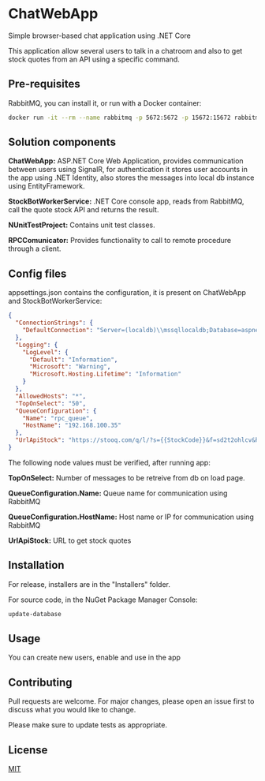 # ChatWebApp

Simple browser-based chat application using .NET Core

This application allow several users to talk in a chatroom and also to get stock quotes from an API using a specific command.


## Pre-requisites
RabbitMQ, you can install it, or run with a Docker container:
```bash
docker run -it --rm --name rabbitmq -p 5672:5672 -p 15672:15672 rabbitmq:3-management
```

## Solution components
**ChatWebApp:** ASP.NET Core Web Application, provides communication between users using SignalR, for authentication it stores user accounts in the app using .NET Identity, also stores the messages into local db instance using EntityFramework.

**StockBotWorkerService:** .NET Core console app, reads from RabbitMQ, call the quote stock API and returns the result.

**NUnitTestProject:** Contains unit test classes.

**RPCComunicator:** Provides functionality to call to remote procedure through a client.


## Config files
appsettings.json contains the configuration, it is present on ChatWebApp and StockBotWorkerService:
```json
{
  "ConnectionStrings": {
    "DefaultConnection": "Server=(localdb)\\mssqllocaldb;Database=aspnet-ChatWebApp-83550D04-CF0B-4B72-AD87-42439F820F55;Trusted_Connection=True;MultipleActiveResultSets=true"
  },
  "Logging": {
    "LogLevel": {
      "Default": "Information",
      "Microsoft": "Warning",
      "Microsoft.Hosting.Lifetime": "Information"
    }
  },
  "AllowedHosts": "*",
  "TopOnSelect": "50",
  "QueueConfiguration": {
    "Name": "rpc_queue",
    "HostName": "192.168.100.35"
  },
  "UrlApiStock": "https://stooq.com/q/l/?s={{StockCode}}&f=sd2t2ohlcv&h&e=csv"
}

```

The following node values must be verified, after running app:

**TopOnSelect:** Number of messages to be retreive from db on load page.

**QueueConfiguration.Name:** Queue name for communication using RabbitMQ

**QueueConfiguration.HostName:** Host name or IP for communication using RabbitMQ

**UrlApiStock:** URL to get stock quotes

## Installation

For release, installers are in the "Installers" folder.

For source code, in the NuGet Package Manager Console:
```bash
update-database
```

## Usage
You can create new users, enable and use in the app


## Contributing
Pull requests are welcome. For major changes, please open an issue first to discuss what you would like to change.

Please make sure to update tests as appropriate.

## License
[MIT](https://choosealicense.com/licenses/mit/)